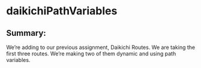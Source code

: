 # daikichiPathVariables

## Summary:
We’re adding to our previous assignment, Daikichi Routes. We are taking the first three routes. We’re making two of them dynamic and using path variables.
